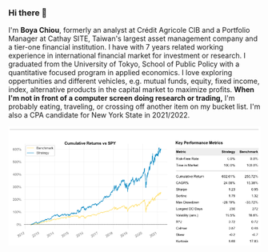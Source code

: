 ### Hi there 👋

I'm **Boya Chiou**, formerly an analyst at Crédit Agricole CIB and a Portfolio Manager at Cathay SITE, 
Taiwan's largest asset management company and a tier-one financial institution. 
I have with 7 years related working experience in international financial market for investment or research.
I graduated from the University of Tokyo, School of Public Policy with a quantitative focused program in applied economics.
I love exploring oppertunities and different vehicles, e.g. mutual funds, equity, fixed income, index, alternative products in the capital market to maximize profits.
**When I'm not in front of a computer screen doing research or trading,** I'm probably eating, traveling, or crossing off another item on my bucket list.
I'm also a CPA candidate for New York State in 2021/2022.


![alt tag](/image/90bps.png)

